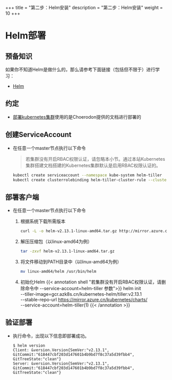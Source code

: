 +++
title = "第二步：Helm安装"
description = "第二步：Helm安装"
weight = 10
+++

# Helm部署

## 预备知识

如果你不知道Helm是做什么的，那么请参考下面链接（包括但不限于）进行学习：

- [Helm](https://helm.sh/)

## 约定

- [部署kubernetes集群](../kubernetes)使用的是Choerodon提供的文档进行部署的

## 创建ServiceAccount

- 在任意一个master节点执行以下命令

    <blockquote class="warning">
    若集群没有开启RBAC权限认证，请忽略本小节。通过本站Kubernetes集群搭建文档搭建的Kubernetes集群默认是启用RBAC权限认证的。
    </blockquote>

    ```bash
    kubectl create serviceaccount --namespace kube-system helm-tiller
    kubectl create clusterrolebinding helm-tiller-cluster-rule --clusterrole=cluster-admin --serviceaccount=kube-system:helm-tiller
    ```

## 部署客户端

- 在任意一个master节点执行以下命令

    1. 根据系统下载所需版本  

        ```bash
        curl -L -o helm-v2.13.1-linux-amd64.tar.gz http://mirror.azure.cn/kubernetes/helm/helm-v2.13.1-linux-amd64.tar.gz
        ```

    1. 解压压缩包（以linux-amd64为例）

        ```bash
        tar -zxvf helm-v2.13.1-linux-amd64.tar.gz
        ```
    1. 将文件移动到PATH目录中（以linux-amd64为例）

        ```bash
        mv linux-amd64/helm /usr/bin/helm
        ```
    1. 初始化Helm
{{< annotation shell "若集群没有开启RBAC权限认证，请删除命令中 --service-account=helm-tiller 参数">}}
helm init \
    --tiller-image=gcr.azk8s.cn/kubernetes-helm/tiller:v2.13.1 \
    --stable-repo-url https://mirror.azure.cn/kubernetes/charts/ \
    --service-account=helm-tiller(1)
{{< /annotation >}}


## 验证部署

- 执行命令，出现以下信息即部署成功。
    
    ```console
    $ helm version
    Client: &version.Version{SemVer:"v2.13.1", GitCommit:"618447cbf203d147601b4b9bd7f8c37a5d39fbb4", GitTreeState:"clean"}
    Server: &version.Version{SemVer:"v2.13.1", GitCommit:"618447cbf203d147601b4b9bd7f8c37a5d39fbb4", GitTreeState:"clean"}
    ```